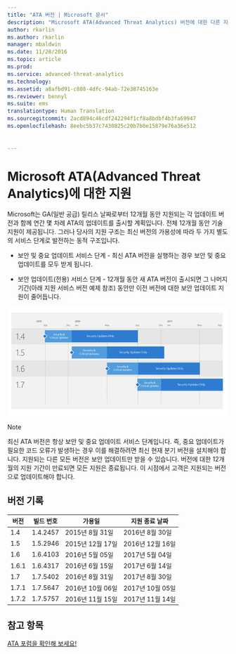 ```yaml
---
title: "ATA 버전 | Microsoft 문서"
description: "Microsoft ATA(Advanced Threat Analytics) 버전에 대한 다른 지원 옵션을 설명합니다."
author: rkarlin
ms.author: rkarlin
manager: mbaldwin
ms.date: 11/28/2016
ms.topic: article
ms.prod: 
ms.service: advanced-threat-analytics
ms.technology: 
ms.assetid: a8afbd91-c888-4dfc-94ab-72e38745163e
ms.reviewer: bennyl
ms.suite: ems
translationtype: Human Translation
ms.sourcegitcommit: 2acd894c46cdf242294f1cf8a8bdbf4b3fa69947
ms.openlocfilehash: 8eebc5b37c7430825c20b7b0e15879e76a36e512


---
```


# <a name="support-for-microsoft-advanced-threat-analytics-ata-versions"></a>Microsoft ATA(Advanced Threat Analytics)에 대한 지원

Microsoft는 GA(일반 공급) 릴리스 날짜로부터 12개월 동안 지원되는 각 업데이트 버전과 함께 연간 몇 차례 ATA의 업데이트를 출시할 계획입니다. 전체 12개월 동안 기술 지원이 제공됩니다. 그러나 당사의 지원 구조는 최신 버전의 가용성에 따라 두 가지 별도의 서비스 단계로 발전하는 동적 구조입니다.

-   보안 및 중요 업데이트 서비스 단계 - 최신 ATA 버전을 실행하는 경우 보안 및 중요 업데이트를 모두 받게 됩니다.

-   보안 업데이트(전용) 서비스 단계 - 12개월 동안 새 ATA 버전이 출시되면 그 나머지 기간(아래 지원 서비스 버전 예제 참조) 동안만 이전 버전에 대한 보안 업데이트 지원이 줄어듭니다.
 
![지원 서비스 버전 예제](media/versions.png)

> [!Note]
> 최신 ATA 버전은 항상 보안 및 중요 업데이트 서비스 단계입니다. 즉, 중요 업데이트가 필요한 코드 오류가 발생하는 경우 이를 해결하려면 최신 현재 분기 버전을 설치해야 합니다. 지원되는 다른 모든 버전은 보안 업데이트만 받을 수 있습니다. 버전에 대한 12개월의 지원 기간이 만료되면 모든 지원은 종료됩니다. 이 시점에서 고객은 지원되는 버전으로 업데이트해야 합니다.

## <a name="version-history"></a>버전 기록

|버전|빌드 번호|가용일| 지원 종료 날짜|
|----|----|----|----|
|1.4|1.4.2457|2015년 8월 31일|2016년 8월 30일|
|1.5|1.5.2946|2015년 12월 17일|2016년 12월 16일|
|1.6|1.6.4103|2016년 5월 05일|2017년 5월 04일|
|1.6.1|1.6.4317|2016년 6월 15일|2017년 6월 14일|
|1.7|1.7.5402|2016년 8월 31일|2017년 8월 30일|
|1.7.1|1.7.5647|2016년 10월 06일|2017년 10월 05일|
|1.7.2|1.7.5757|2016년 11월 15일|2017년 11월 14일|





## <a name="see-also"></a>참고 항목
[ATA 포럼을 확인해 보세요!](https://social.technet.microsoft.com/Forums/security/home?forum=mata)



<!--HONumber=Nov16_HO5-->


